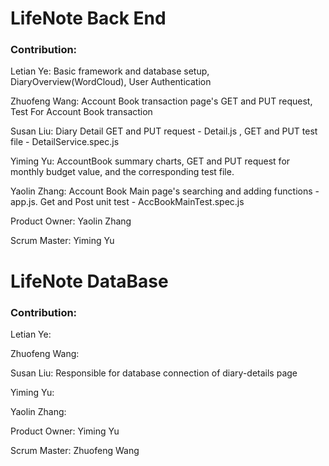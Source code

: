 # LifeNote Back End

### Contribution:

Letian Ye: Basic framework and database setup, DiaryOverview(WordCloud), User Authentication

Zhuofeng Wang: Account Book transaction page's GET and PUT request, Test For Account Book transaction

Susan Liu: Diary Detail GET and PUT request - Detail.js , GET and PUT test file - DetailService.spec.js

Yiming Yu: AccountBook summary charts, GET and PUT request for monthly budget value, and the corresponding test file.

Yaolin Zhang: Account Book Main page's searching and adding functions - app.js. Get and Post unit test - AccBookMainTest.spec.js

Product Owner: Yaolin Zhang

Scrum Master: Yiming Yu

# LifeNote DataBase

### Contribution:

Letian Ye: 

Zhuofeng Wang: 

Susan Liu: Responsible for database connection of diary-details page

Yiming Yu: 

Yaolin Zhang: 

Product Owner: Yiming Yu

Scrum Master: Zhuofeng Wang
